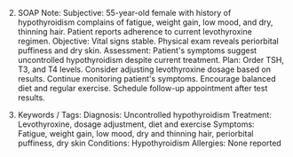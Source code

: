 2. SOAP Note:
Subjective: 55-year-old female with history of hypothyroidism complains of fatigue, weight gain, low mood, and dry, thinning hair. Patient reports adherence to current levothyroxine regimen.
Objective: Vital signs stable. Physical exam reveals periorbital puffiness and dry skin.
Assessment: Patient's symptoms suggest uncontrolled hypothyroidism despite current treatment.
Plan: Order TSH, T3, and T4 levels. Consider adjusting levothyroxine dosage based on results. Continue monitoring patient's symptoms. Encourage balanced diet and regular exercise. Schedule follow-up appointment after test results.

3. Keywords / Tags:
Diagnosis: Uncontrolled hypothyroidism
Treatment: Levothyroxine, dosage adjustment, diet and exercise
Symptoms: Fatigue, weight gain, low mood, dry and thinning hair, periorbital puffiness, dry skin
Conditions: Hypothyroidism
Allergies: None reported